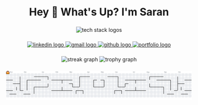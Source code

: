 <h1 align="center">Hey 👋 What's Up? I'm Saran</h1>

###

<div align="center">
  <!-- Tech Stack Icons -->
  <img src="https://skillicons.dev/icons?i=js,ts,react,nodejs,express,mongodb,postgresql,mysql,laravel,nextjs,tailwind,docker,aws,py" height="60" alt="tech stack logos" />
</div>

###

<div align="center">
  <!-- Social Media -->
  <a href="https://www.linkedin.com/in/kalaithasan-saran/" target="_blank">
  <img src="https://img.shields.io/static/v1?message=LinkedIn&logo=linkedin&label=&color=0077B5&logoColor=white&labelColor=&style=for-the-badge" height="25" alt="linkedin logo" />
</a>
<a href="mailto:sarankalaithasan@gmail.com" target="_blank">
  <img src="https://img.shields.io/static/v1?message=Gmail&logo=gmail&label=&color=D14836&logoColor=white&labelColor=&style=for-the-badge" height="25" alt="gmail logo" />
</a>
<a href="https://github.com/11saran" target="_blank">
  <img src="https://img.shields.io/static/v1?message=GitHub&logo=github&label=&color=181717&logoColor=white&labelColor=&style=for-the-badge" height="25" alt="github logo" />
</a>
<a href="https://my-portfolio-ten-omega-28.vercel.app" target="_blank">
  <img src="https://img.shields.io/static/v1?message=Portfolio&logo=vercel&label=&color=000000&logoColor=white&labelColor=&style=for-the-badge" height="25" alt="portfolio logo" />
</a>

</div>

###

<div align="center">
  <!-- GitHub Stats -->
  <img src="https://github-readme-streak-stats.herokuapp.com?user=11saran&theme=dracula&hide_border=false&border_radius=5" height="150" alt="streak graph" />
  <img src="https://github-profile-trophy.vercel.app?username=11saran&theme=dracula&column=-1&row=1&margin-w=8&margin-h=8&no-bg=false&no-frame=false&order=4" height="150" alt="trophy graph" />
</div>

###

<picture>
  <source media="(prefers-color-scheme: dark)" srcset="https://raw.githubusercontent.com/11saran/11saran/output/pacman-contribution-graph-dark.svg">
  <source media="(prefers-color-scheme: light)" srcset="https://raw.githubusercontent.com/11saran/11saran/output/pacman-contribution-graph.svg">
  <img alt="pacman contribution graph" src="https://raw.githubusercontent.com/11saran/11saran/output/pacman-contribution-graph.svg">
</picture>
